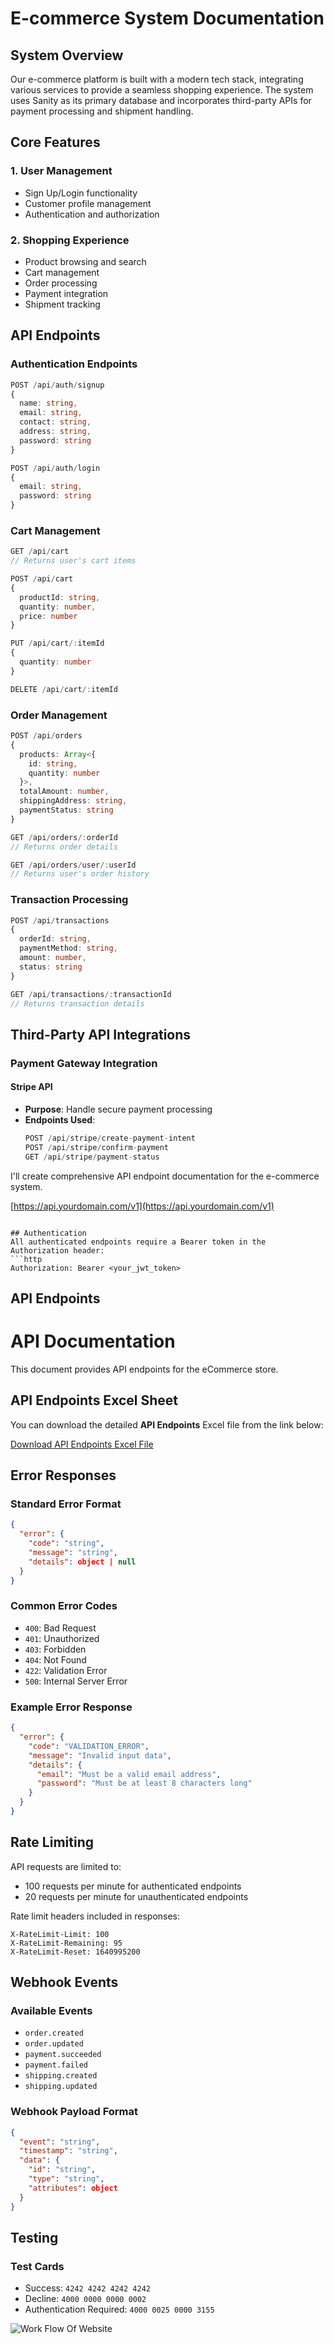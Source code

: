 # E-commerce System Documentation

## System Overview

Our e-commerce platform is built with a modern tech stack, integrating various services to provide a seamless shopping experience. The system uses Sanity as its primary database and incorporates third-party APIs for payment processing and shipment handling.

## Core Features

### 1. User Management
- Sign Up/Login functionality
- Customer profile management
- Authentication and authorization

### 2. Shopping Experience
- Product browsing and search
- Cart management
- Order processing
- Payment integration
- Shipment tracking

## API Endpoints

### Authentication Endpoints

```typescript
POST /api/auth/signup
{
  name: string,
  email: string,
  contact: string,
  address: string,
  password: string
}

POST /api/auth/login
{
  email: string,
  password: string
}
```

### Cart Management

```typescript
GET /api/cart
// Returns user's cart items

POST /api/cart
{
  productId: string,
  quantity: number,
  price: number
}

PUT /api/cart/:itemId
{
  quantity: number
}

DELETE /api/cart/:itemId
```

### Order Management

```typescript
POST /api/orders
{
  products: Array<{
    id: string,
    quantity: number
  }>,
  totalAmount: number,
  shippingAddress: string,
  paymentStatus: string
}

GET /api/orders/:orderId
// Returns order details

GET /api/orders/user/:userId
// Returns user's order history
```

### Transaction Processing

```typescript
POST /api/transactions
{
  orderId: string,
  paymentMethod: string,
  amount: number,
  status: string
}

GET /api/transactions/:transactionId
// Returns transaction details
```

## Third-Party API Integrations

### Payment Gateway Integration

#### Stripe API
- **Purpose**: Handle secure payment processing
- **Endpoints Used**:
  ```typescript
  POST /api/stripe/create-payment-intent
  POST /api/stripe/confirm-payment
  GET /api/stripe/payment-status

I'll create comprehensive API endpoint documentation for the e-commerce system.

[https://api.yourdomain.com/v1](https://api.yourdomain.com/v1)

```plaintext

## Authentication
All authenticated endpoints require a Bearer token in the Authorization header:
```http
Authorization: Bearer <your_jwt_token>
```

## API Endpoints

# API Documentation

This document provides API endpoints for the eCommerce store.

## API Endpoints Excel Sheet

You can download the detailed **API Endpoints** Excel file from the link below:

[Download API Endpoints Excel File](./Apis%20End%20point.xlsx)



## Error Responses

### Standard Error Format

```json
{
  "error": {
    "code": "string",
    "message": "string",
    "details": object | null
  }
}
```

### Common Error Codes

- `400`: Bad Request
- `401`: Unauthorized
- `403`: Forbidden
- `404`: Not Found
- `422`: Validation Error
- `500`: Internal Server Error


### Example Error Response

```json
{
  "error": {
    "code": "VALIDATION_ERROR",
    "message": "Invalid input data",
    "details": {
      "email": "Must be a valid email address",
      "password": "Must be at least 8 characters long"
    }
  }
}
```

## Rate Limiting

API requests are limited to:

- 100 requests per minute for authenticated endpoints
- 20 requests per minute for unauthenticated endpoints


Rate limit headers included in responses:

```plaintext
X-RateLimit-Limit: 100
X-RateLimit-Remaining: 95
X-RateLimit-Reset: 1640995200
```

## Webhook Events

### Available Events

- `order.created`
- `order.updated`
- `payment.succeeded`
- `payment.failed`
- `shipping.created`
- `shipping.updated`


### Webhook Payload Format

```json
{
  "event": "string",
  "timestamp": "string",
  "data": {
    "id": "string",
    "type": "string",
    "attributes": object
  }
}
```

## Testing

### Test Cards

- Success: `4242 4242 4242 4242`
- Decline: `4000 0000 0000 0002`
- Authentication Required: `4000 0025 0000 3155`

![Work Flow Of Website](structure1.png)